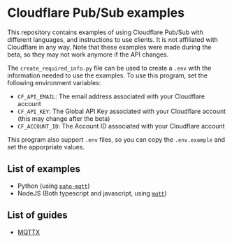 # Cloudflare Pub/Sub examples

This repository contains examples of using Cloudflare Pub/Sub with different languages, and instructions to use clients. It is not affiliated with Cloudflare in any way.
Note that these examples were made during the beta, so they may not work anymore if the API changes.

The `create_required_info.py` file can be used to create a `.env` with the information needed to use the examples. To use this program, set the following environment variables:

- `CF_API_EMAIL`: The email address associated with your Cloudflare account
- `CF_API_KEY`: The Global API Key associated with your Cloudflare account (this may change after the beta)
- `CF_ACCOUNT_ID`: The Account ID associated with your Cloudflare account

This program also support `.env` files, so you can copy the `.env.example` and set the apporpriate values.

## List of examples

- Python (using [`paho-mqtt`](https://pypi.org/project/paho-mqtt))
- NodeJS (Both typescript and javascript, using [`mqtt`](https://www.npmjs.com/package/mqtt))

## List of guides

- [MQTTX](https://mqttx.app)
